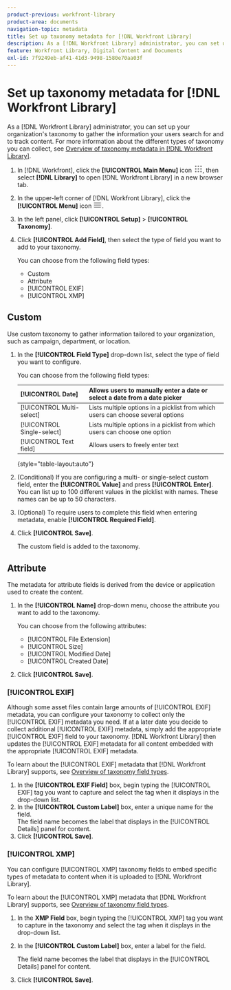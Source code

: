 ```yaml
---
product-previous: workfront-library
product-area: documents
navigation-topic: metadata
title: Set up taxonomy metadata for [!DNL Workfront Library]
description: As a [!DNL Workfront Library] administrator, you can set up your organization's taxonomy to gather the information your users search for and to track content. For more information about the different types of taxonomy you can collect, see Overview of taxonomy metadata in [!DNL Workfront Library].
feature: Workfront Library, Digital Content and Documents
exl-id: 7f9249eb-af41-41d3-9498-1580e70aa03f
---
```

# Set up taxonomy metadata for [!DNL Workfront Library]

As a [!DNL Workfront Library] administrator, you can set up your organization's taxonomy to gather the information your users search for and to track content. For more information about the different types of taxonomy you can collect, see [Overview of taxonomy metadata in [!DNL Workfront Library]](../../../workfront-library/administration-and-setup/metadata/taxonomy-metadata-overview.md).

1. In [!DNL Workfront], click the **[!UICONTROL Main Menu]** icon ![](assets/main-menu-icon.png), then select **[!DNL Library]** to open [!DNL Workfront Library] in a new browser tab.
1. In the upper-left corner of [!DNL Workfront Library], click the **[!UICONTROL Menu]** icon ![](assets/library-menu-icon.png).
1. In the left panel, click **[!UICONTROL Setup]** > **[!UICONTROL Taxonomy]**.
1. Click **[!UICONTROL Add Field]**, then select the type of field you want to add to your taxonomy.

   You can choose from the following field types:

   * Custom
   * Attribute
   * [!UICONTROL EXIF]
   * [!UICONTROL XMP]

## Custom

Use custom taxonomy to gather information tailored to your organization, such as campaign, department, or location.

1. In the **[!UICONTROL Field Type]** drop-down list, select the type of field you want to configure.

   You can choose from the following field types:

   | [!UICONTROL Date] | Allows users to manually enter a date or select a date from a date picker |
   |---|---|
   | [!UICONTROL Multi-select] | Lists multiple options in a picklist from which users can choose several options |
   | [!UICONTROL Single-select] | Lists multiple options in a picklist from which users can choose one option |
   | [!UICONTROL Text field] | Allows users to freely enter text |

   {style="table-layout:auto"}


   <!--
   <MadCap:conditionalText data-mc-conditions="QuicksilverOrClassic.Draft mode">
   up to X characters of [FOLLOW&nbsp;UP&nbsp;WITH&nbsp;CLINT]
   </MadCap:conditionalText>
   -->

1. (Conditional) If you are configuring a multi- or single-select custom field, enter the **[!UICONTROL Value]** and press **[!UICONTROL Enter]**. You can list up to 100 different values in the picklist with names. These names can be up to 50 characters.
1. (Optional) To require users to complete this field when entering metadata, enable&nbsp;**[!UICONTROL Required Field]**.
1. Click **[!UICONTROL Save]**.

   The custom field is added to the taxonomy.

## Attribute

The metadata for attribute fields is derived from the device or application used to create the content.

1. In the **[!UICONTROL Name]**&nbsp;drop-down menu, choose the attribute you want to add to the taxonomy.

   You can choose from the following attributes:

   * [!UICONTROL File Extension]
   * [!UICONTROL Size]
   * [!UICONTROL Modified Date]
   * [!UICONTROL Created Date]

1. Click **[!UICONTROL Save]**.

### [!UICONTROL EXIF]

Although some asset files contain large amounts of [!UICONTROL EXIF] metadata, you can configure your taxonomy to collect only the [!UICONTROL EXIF] metadata you need.&nbsp;If at a later date you decide to collect additional [!UICONTROL EXIF] metadata, simply add the appropriate [!UICONTROL EXIF] field to your taxonomy. [!DNL Workfront Library] then updates the [!UICONTROL EXIF] metadata for all content embedded with the appropriate [!UICONTROL EXIF] metadata.

To learn about the [!UICONTROL EXIF] metadata that [!DNL Workfront Library] supports, see [Overview of taxonomy field types](../../../workfront-library/administration-and-setup/metadata/taxonomy-field-types-overview.md).

1. In the **[!UICONTROL EXIF Field]** box, begin typing the [!UICONTROL EXIF] tag you want to capture and select the tag when it displays in the drop-down list.
1. In the **[!UICONTROL Custom Label]** box, enter a unique name for the field.\
   The field name becomes the label that displays in the [!UICONTROL Details] panel for content.
1. Click **[!UICONTROL Save]**.

### [!UICONTROL XMP]

You can configure [!UICONTROL XMP] taxonomy fields to embed specific types of metadata to content when it is uploaded to [!DNL Workfront Library].

To learn about the [!UICONTROL XMP] metadata that [!DNL Workfront Library] supports, see [Overview of taxonomy field types](../../../workfront-library/administration-and-setup/metadata/taxonomy-field-types-overview.md).

1. In the **XMP Field**&nbsp;box, begin typing the [!UICONTROL XMP] tag you want to capture in the taxonomy and select the tag when it displays in the drop-down list.

   <!--
   <note type="note">
   If your organization has not yet uploaded content to Workfront Library, no options display in the XMP Field drop-down list. After you upload some content files with XMP data, Workfront Library begins to recognize the type of XMP data your organization uses and lists the applicable XMP tags in the XMP Field drop-down list.
   </note>
   -->

1. In the **[!UICONTROL Custom Label]** box, enter a label for the field.

   The field name becomes the label that displays in the [!UICONTROL Details] panel for content.

1. Click **[!UICONTROL Save]**.
